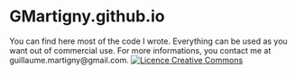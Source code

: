 GMartigny.github.io
===================

You can find here most of the code I wrote. Everything can be used as you want out of commercial use.
For more informations, you contact me at &#103;&#117;&#105;&#108;&#108;&#97;&#117;&#109;&#101;&#46;&#109;&#97;&#114;&#116;&#105;&#103;&#110;&#121;&#64;&#103;&#109;&#97;&#105;&#108;&#46;&#99;&#111;&#109;.
<a rel="license" href="http://creativecommons.org/licenses/by-nc/4.0/">
<img alt="Licence Creative Commons" style="border-width:0" src="https://i.creativecommons.org/l/by-nc/4.0/88x31.png" />
</a>
